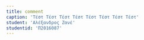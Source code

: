 ```yaml
---
title: comment
caption: 'Τέστ Τέστ Τέστ Τέστ Τέστ Τέστ Τέστ Τέστ' 
student: 'Αλέξανδρος Ζανέ'
studentid: 'Π2016087'
---
```

